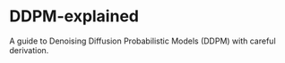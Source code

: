 # DDPM-explained
A guide to Denoising Diffusion Probabilistic Models (DDPM) with  careful derivation.
